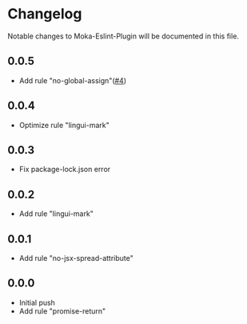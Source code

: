 Changelog
=========
Notable changes to Moka-Eslint-Plugin will be documented in this file.

## 0.0.5

- Add rule "no-global-assign"([#4](https://github.com/southerncross/eslint-plugin-moka/pull/4))

## 0.0.4

- Optimize rule "lingui-mark"

## 0.0.3

- Fix package-lock.json error

## 0.0.2

- Add rule "lingui-mark"

## 0.0.1

- Add rule "no-jsx-spread-attribute"

## 0.0.0

- Initial push
- Add rule "promise-return"
